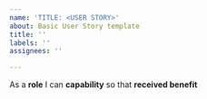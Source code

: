 ```yaml
---
name: 'TITLE: <USER STORY>'
about: Basic User Story template
title: ''
labels: ''
assignees: ''

---
```


As a **role** I can **capability** so that **received benefit**
